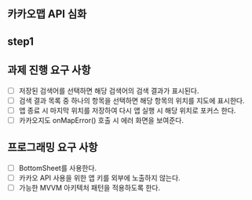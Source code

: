 ## 카카오맵 API 심화
## step1

## 과제 진행 요구 사항

-[ ] 저장된 검색어를 선택하면 해당 검색어의 검색 결과가 표시된다.
-[ ] 검색 결과 목록 중 하나의 항목을 선택하면 해당 항목의 위치를 지도에 표시한다.
-[ ] 앱 종료 시 마지막 위치를 저장하여 다시 앱 실행 시 해당 위치로 포커스 한다.
-[ ] 카카오지도 onMapError() 호출 시 에러 화면을 보여준다.

## 프로그래밍 요구 사항
-[ ] BottomSheet를 사용한다.
-[ ] 카카오 API 사용을 위한 앱 키를 외부에 노출하지 않는다.
-[ ] 가능한 MVVM 아키텍처 패턴을 적용하도록 한다.